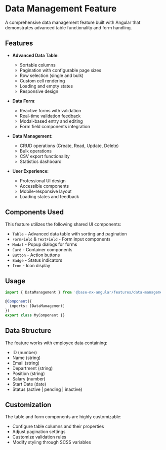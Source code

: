 # Data Management Feature

A comprehensive data management feature built with Angular that demonstrates advanced table functionality and form handling.

## Features

- **Advanced Data Table**: 
  - Sortable columns
  - Pagination with configurable page sizes
  - Row selection (single and bulk)
  - Custom cell rendering
  - Loading and empty states
  - Responsive design

- **Data Form**:
  - Reactive forms with validation
  - Real-time validation feedback
  - Modal-based entry and editing
  - Form field components integration

- **Data Management**:
  - CRUD operations (Create, Read, Update, Delete)
  - Bulk operations
  - CSV export functionality
  - Statistics dashboard

- **User Experience**:
  - Professional UI design
  - Accessible components
  - Mobile-responsive layout
  - Loading states and feedback

## Components Used

This feature utilizes the following shared UI components:
- `Table` - Advanced data table with sorting and pagination
- `FormField` & `TextField` - Form input components
- `Modal` - Popup dialogs for forms
- `Card` - Container components
- `Button` - Action buttons
- `Badge` - Status indicators
- `Icon` - Icon display

## Usage

```typescript
import { DataManagement } from '@base-nx-angular/features/data-management';

@Component({
  imports: [DataManagement]
})
export class MyComponent {}
```

## Data Structure

The feature works with employee data containing:
- ID (number)
- Name (string)
- Email (string)
- Department (string)
- Position (string)
- Salary (number)
- Start Date (date)
- Status (active | pending | inactive)

## Customization

The table and form components are highly customizable:
- Configure table columns and their properties
- Adjust pagination settings
- Customize validation rules
- Modify styling through SCSS variables